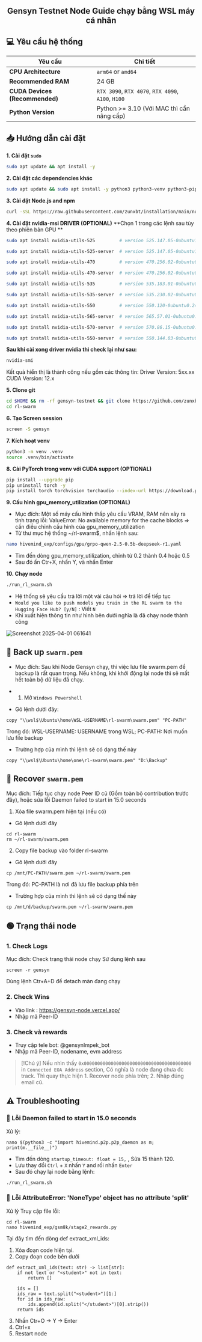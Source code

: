 <h2 align=center>Gensyn Testnet Node Guide chạy bằng WSL máy cá nhân</h2>

## 💻 Yêu cầu hệ thống

| Yêu cầu                             | Chi tiết                                                    |
|-------------------------------------|-------------------------------------------------------------|
| **CPU Architecture**                | `arm64` or `amd64`                                          |
| **Recommended RAM**                 | 24 GB                                                       |
| **CUDA Devices (Recommended)**      | `RTX 3090`, `RTX 4070`, `RTX 4090`, `A100`, `H100`          |
| **Python Version**                  | Python >= 3.10 (Với MAC thì cần nâng cấp)                   |


## 📥 Hướng dẫn cài đặt

**1. Cài đặt `sudo`**
```bash
sudo apt update && apt install -y
```
**2. Cài đặt các dependencies khác**
```bash
sudo apt update && sudo apt install -y python3 python3-venv python3-pip curl wget screen git lsof nano unzip
```
**3. Cài đặt Node.js and npm**  
```bash
curl -sSL https://raw.githubusercontent.com/zunxbt/installation/main/node.sh | bash
```
**4. Cài đặt nvidia-msi DRIVER (OPTIONAL)**
**Chọn 1 trong các lệnh sau tùy theo phiên bản GPU **
```bash
sudo apt install nvidia-utils-525         # version 525.147.05-0ubuntu1, or
```
```bash
sudo apt install nvidia-utils-525-server  # version 525.147.05-0ubuntu1
```
```bash
sudo apt install nvidia-utils-470         # version 470.256.02-0ubuntu0.24.04.1
```
```bash
sudo apt install nvidia-utils-470-server  # version 470.256.02-0ubuntu0.24.04.1
```
```bash
sudo apt install nvidia-utils-535         # version 535.183.01-0ubuntu0.24.04.1
```
```bash
sudo apt install nvidia-utils-535-server  # version 535.230.02-0ubuntu0.24.04.3
```
```bash
sudo apt install nvidia-utils-550         # version 550.120-0ubuntu0.24.04.1
```
```bash
sudo apt install nvidia-utils-565-server  # version 565.57.01-0ubuntu0.24.04.3
```
```bash
sudo apt install nvidia-utils-570-server  # version 570.86.15-0ubuntu0.24.04.4
```
```bash
sudo apt install nvidia-utils-550-server  # version 550.144.03-0ubuntu0.24.04.1
```
**Sau khi cài xong driver nvidia thì check lại như sau:**
```bash
nvidia-smi
```
Kết quả hiển thị là thành công nếu gồm các thông tin: 
Driver Version: 5xx.xx
CUDA Version: 12.x

**5. Clone git**
```bash
cd $HOME && rm -rf gensyn-testnet && git clone https://github.com/zunxbt/gensyn-testnet.git && chmod +x gensyn-testnet/gensyn.sh && ./gensyn-testnet/gensyn.sh
cd rl-swarm
```
**6. Tạo Screen session**
```bash
screen -S gensyn
```
**7. Kích hoạt venv**
```bash
python3 -m venv .venv
source .venv/bin/activate
```
**8. Cài PyTorch trong venv với CUDA support (OPTIONAL)**
```bash
pip install --upgrade pip
pip uninstall torch -y
pip install torch torchvision torchaudio --index-url https://download.pytorch.org/whl/cu121
```

**9. Cấu hình gpu_memory_utilization (OPTIONAL)**
- Mục đích: Một số máy cấu hình thấp yêu cầu VRAM, RAM nên xảy ra tình trạng lỗi: ValueError: No available memory for the cache blocks => cần điều chỉnh cấu hình của gpu_memory_utilization 
- Từ thư mục hệ thống ~/rl-swarm$, nhấn lệnh sau:
```bash
nano hivemind_exp/configs/gpu/grpo-qwen-2.5-0.5b-deepseek-r1.yaml
```
- Tìm đến dòng gpu_memory_utilization, chỉnh từ 0.2 thành 0.4 hoặc 0.5
- Sau đó ấn Ctr+X, nhấn Y, và nhấn Enter

**10. Chạy node**
```bash
./run_rl_swarm.sh
```
- Hệ thống sẽ yêu cầu trả lời một vài câu hỏi => trả lời để tiếp tục
- ```Would you like to push models you train in the RL swarm to the Hugging Face Hub? [y/N]``` : Viết `N`
- Khi xuất hiện thông tin như hình bên dưới nghĩa là đã chạy node thành công

![Screenshot 2025-04-01 061641](https://github.com/user-attachments/assets/b5ed9645-16a2-4911-8a73-97e21fdde274)

 ## 🔄️ Back up `swarm.pem`
- Mục đích: Sau khi Node Gensyn chạy, thì việc lưu file swarm.pem để backup là rất quan trọng. Nếu không, khi khởi động lại node thì sẽ mất hết toàn bộ dữ liệu đã chạy.

- 1. Mở `Windows Powershell`
- Gõ lệnh dưới đây:
```
copy "\\wsl$\Ubuntu\home\WSL-USERNAME\rl-swarm\swarm.pem" "PC-PATH"
```
Trong đó: WSL-USERNAME: USERNAME trong WSL; PC-PATH: Nơi muốn lưu file backup
- Trường hợp của mình thì lệnh sẽ có dạng thế này
```
copy "\\wsl$\Ubuntu\home\one\rl-swarm\swarm.pem" "D:\Backup"
```
 ## 🔄️ Recover `swarm.pem`
Mục đích: Tiếp tục chạy node Peer ID cũ (Gồm toàn bộ contribution trước đây), hoặc sửa lỗi Daemon failed to start in 15.0 seconds

1. Xóa file swarm.pem hiện tại (nếu có)
- Gõ lệnh dưới đây
```
cd rl-swarm
rm ~/rl-swarm/swarm.pem
```
2. Copy file backup vào folder rl-swarm
- Gõ lệnh dưới đây
```
cp /mnt/PC-PATH/swarm.pem ~/rl-swarm/swarm.pem
```
Trong đó: PC-PATH là nơi đã lưu file backup phía trên
- Trường hợp của mình thì lệnh sẽ có dạng thế này
```
cp /mnt/d/backup/swarm.pem ~/rl-swarm/swarm.pem
```

## 🟢 Trạng thái node

### 1. Check Logs
Mục đích: Check trạng thái node chạy
Sử dụng lệnh sau
```
screen -r gensyn
```
Dùng lệnh Ctr+A+D để detach màn đang chạy
### 2. Check Wins
- Vào link : https://gensyn-node.vercel.app/
- Nhập mã Peer-ID 

### 3. Check và rewards
- Truy cập tele bot: @gensynImpek_bot
- Nhập mã Peer-ID, nodename, evm address
> [!Chú ý]
> Nếu nhìn thấy `0x0000000000000000000000000000000000000000` in `Connected EOA Address` section, Có nghĩa là node đang chưa đc track. Thì quay thực hiện 1. Recover node phía trên; 2. Nhập đúng email cũ.

## ⚠️ Troubleshooting

### 🔴 Lỗi Daemon failed to start in 15.0 seconds
Xử lý:
```
nano $(python3 -c "import hivemind.p2p.p2p_daemon as m; print(m.__file__)")
```
- Tìm đến dòng `startup_timeout: float = 15,` , Sửa 15 thành 120.
- Lưu thay đổi `Ctrl` + `X` nhấn `Y` and rồi nhấn `Enter`
- Sau đó chạy lại node bằng lệnh:
```bash
./run_rl_swarm.sh
```
### 🔴 Lỗi AttributeError: 'NoneType' object has no attribute 'split'
Xử lý
Truy cập file lỗi:
```
cd rl-swarm
nano hivemind_exp/gsm8k/stage2_rewards.py
```
Tại đây tìm đến dòng def extract_xml_ids:
1. Xóa đoạn code hiện tại.
2. Copy đoạn code bên dưới
```
def extract_xml_ids(text: str) -> list[str]:
    if not text or "<student>" not in text:
        return []

    ids = []
    ids_raw = text.split("<student>")[1:]
    for id in ids_raw:
        ids.append(id.split("</student>")[0].strip())
    return ids
```
3. Nhấn Ctr+O -> Y -> Enter
4. Ctrl+x
5. Restart node

